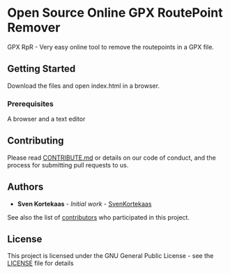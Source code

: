 # Open Source Online GPX RoutePoint Remover

GPX RpR - Very easy online tool to remove the routepoints in a GPX file.

## Getting Started

Download the files and open index.html in a browser.

### Prerequisites

A browser and a text editor

## Contributing

Please read [CONTRIBUTE.md](https://github.com/SvenKortekaas/GPX-RoutePoint-Remover/blob/master/CONTRIBUTE.md) or details on our code of conduct, and the process for submitting pull requests to us.


## Authors

* **Sven Kortekaas** - *Initial work* - [SvenKortekaas](https://github.com/SvenKortekaas)

See also the list of [contributors](https://github.com/SvenKortekaas/GPX-RoutePoint-Remover/graphs/contributors) who participated in this project.

## License

This project is licensed under the GNU General Public License - see the [LICENSE](https://github.com/SvenKortekaas/GPX-RoutePoint-Remover/blob/master/LICENSE) file for details
